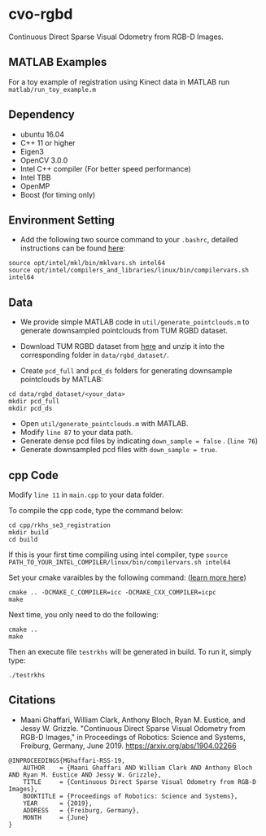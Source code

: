 # cvo-rgbd
Continuous Direct Sparse Visual Odometry from RGB-D Images.

## MATLAB Examples
For a toy example of registration using Kinect data in MATLAB run `matlab/run_toy_example.m`

## Dependency
* ubuntu 16.04
* C++ 11 or higher
* Eigen3
* OpenCV 3.0.0
* Intel C++ compiler (For better speed performance)
* Intel TBB
* OpenMP
* Boost (for timing only)

## Environment Setting
* Add the following two source command to your ```.bashrc```, detailed instructions can be found [here](https://software.intel.com/en-us/articles/setting-up-the-build-environment-for-using-intel-c-or-fortran-compilers):

```
source opt/intel/mkl/bin/mklvars.sh intel64
source opt/intel/compilers_and_libraries/linux/bin/compilervars.sh intel64
``` 

## Data
* We provide simple MATLAB code in ```util/generate_pointclouds.m``` to generate downsampled pointclouds from TUM RGBD dataset.

* Download TUM RGBD dataset from [here](https://vision.in.tum.de/data/datasets/rgbd-dataset/download) and unzip it into the corresponding folder in ```data/rgbd_dataset/```.
* Create ```pcd_full``` and ```pcd_ds``` folders for generating downsample pointclouds by MATLAB:
```
cd data/rgbd_dataset/<your_data>
mkdir pcd_full
mkdir pcd_ds
```
* Open ```util/generate_pointclouds.m``` with MATLAB.
* Modify ```line 87``` to your data path.
* Generate dense pcd files by indicating ```down_sample = false``` . (```line 76```)
* Generate downsampled pcd files with ```down_sample = true```.


## cpp Code
Modify ```line 11``` in ```main.cpp``` to your data folder.

To compile the cpp code, type the command below:
``` 
cd cpp/rkhs_se3_registration
mkdir build
cd build
```
If this is your first time compiling using intel compiler, type ```source PATH_TO_YOUR_INTEL_COMPILER/linux/bin/compilervars.sh intel64``` 

Set your cmake varaibles by the following command: ([learn more here](https://gitlab.kitware.com/cmake/community/wikis/FAQ#how-do-i-use-a-different-compiler))
```
cmake .. -DCMAKE_C_COMPILER=icc -DCMAKE_CXX_COMPILER=icpc
make
```
Next time, you only need to do the following:
```
cmake ..
make
```
Then an execute file ```testrkhs``` will be generated in build. To run it, simply type:
```
./testrkhs
```

## Citations
* Maani Ghaffari, William Clark, Anthony Bloch, Ryan M. Eustice, and Jessy W. Grizzle. "Continuous Direct Sparse Visual Odometry from RGB-D Images," in Proceedings of Robotics: Science and Systems, Freiburg, Germany, June 2019. https://arxiv.org/abs/1904.02266
```
@INPROCEEDINGS{MGhaffari-RSS-19, 
    AUTHOR    = {Maani Ghaffari AND William Clark AND Anthony Bloch AND Ryan M. Eustice AND Jessy W. Grizzle}, 
    TITLE     = {Continuous Direct Sparse Visual Odometry from RGB-D Images}, 
    BOOKTITLE = {Proceedings of Robotics: Science and Systems}, 
    YEAR      = {2019}, 
    ADDRESS   = {Freiburg, Germany}, 
    MONTH     = {June} 
} 
```
